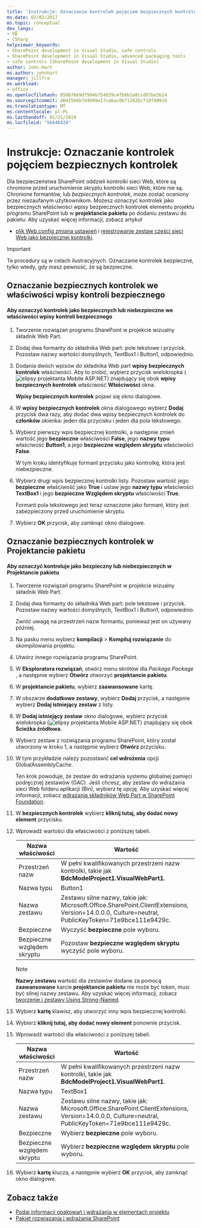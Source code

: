 ```yaml
---
title: 'Instrukcje: Oznaczanie kontrolek pojęciem bezpiecznych kontrolek | Dokumentacja firmy Microsoft'
ms.date: 02/02/2017
ms.topic: conceptual
dev_langs:
- VB
- CSharp
helpviewer_keywords:
- SharePoint development in Visual Studio, safe controls
- SharePoint development in Visual Studio, advanced packaging tools
- safe controls [SharePoint development in Visual Studio]
author: John-Hart
ms.author: johnhart
manager: jillfra
ms.workload:
- office
ms.openlocfilehash: 850670e9d7994b754839c4fb0b1a8ccd07be5b24
ms.sourcegitcommit: d0425b6b7d4b99e17ca6ac0671282bc718f80910
ms.translationtype: MT
ms.contentlocale: pl-PL
ms.lasthandoff: 02/21/2019
ms.locfileid: "56646424"
---
```

# <a name="how-to-mark-controls-as-safe-controls"></a>Instrukcje: Oznaczanie kontrolek pojęciem bezpiecznych kontrolek
  Dla bezpieczeństwa SharePoint oddzieli kontrolki sieci Web, które są chronione przed uruchomienie skryptu kontrolki sieci Web, które nie są. Chronione formantów, lub *bezpiecznych kontrolek*, może zostać oceniony przez niezaufanym użytkownikom. Możesz oznaczyć kontrolek jako bezpiecznych właściwości wpisy bezpiecznych kontrolek elementu projektu programu SharePoint lub w **projektancie pakietu** po dodaniu zestawu do pakietu. Aby uzyskać więcej informacji, zobacz artykuł

- [plik Web.config zmiana ustawień](http://go.microsoft.com/fwlink/?LinkId=178965) i [rejestrowanie zestaw części sieci Web jako bezpiecznej kontrolki](http://go.microsoft.com/fwlink/?LinkId=171013).

> [!IMPORTANT]
>  Te procedury są w celach ilustracyjnych. Oznaczanie kontrolek bezpieczne, tylko wtedy, gdy masz pewność, że są bezpieczne.

## <a name="marking-safe-controls-in-the-safe-control-entries-property"></a>Oznaczanie bezpiecznych kontrolek we właściwości wpisy kontroli bezpiecznego

#### <a name="to-mark-controls-as-safe-or-unsafe-in-the-safe-control-entries-property"></a>Aby oznaczyć kontrolek jako bezpiecznych lub niebezpieczne we właściwości wpisy kontroli bezpiecznego

1.  Tworzenie rozwiązań programu SharePoint w projekcie wizualny składnik Web Part.

2.  Dodaj dwa formanty do składnika Web part: pole tekstowe i przycisk. Pozostaw nazwy wartości domyślnych, TextBox1 i Button1, odpowiednio.

3.  Dodania dwóch wpisów do składnika Web part **wpisy bezpiecznych kontrolek** właściwości. Aby to zrobić, wybierz przycisk wielokropka (![elipsy projektanta Mobile ASP.NET](../sharepoint/media/mwellipsis.gif "elipsy projektanta Mobile ASP.NET")) znajdujący się obok **wpisy bezpiecznych kontrolek** właściwość  **Właściwości** okna.

     **Wpisy bezpiecznych kontrolek** pojawi się okno dialogowe.

4.  W **wpisy bezpiecznych kontrolek** okna dialogowego wybierz **Dodaj** przycisk dwa razy, aby dodać dwa wpisy bezpiecznych kontrolek do **członków** okienka: jeden dla przycisku i jeden dla pola tekstowego.

5.  Wybierz pierwszy wpis bezpiecznej kontrolki, a następnie zmień wartość jego **bezpieczne** właściwości **False**, jego **nazwy typu** właściwość **Button1**, a jego **bezpieczne względem skryptu** właściwości **False**.

     W tym kroku identyfikuje formant przycisku jako kontrolkę, która jest niebezpieczne.

6.  Wybierz drugi wpis bezpiecznej kontrolki listy. Pozostaw wartość jego **bezpieczne** właściwość jako **True** i ustaw jego **nazwy typu** właściwości **TextBox1** i jego **bezpieczne Względem skryptu** właściwości **True**.

     Formant pola tekstowego jest teraz oznaczone jako formant, który jest zabezpieczony przed uruchomienie skryptu.

7.  Wybierz **OK** przycisk, aby zamknąć okno dialogowe.

## <a name="marking-safe-controls-in-the-package-designer"></a>Oznaczanie bezpiecznych kontrolek w Projektancie pakietu

#### <a name="to-mark-controls-as-safe-or-unsafe-in-the-package-designer"></a>Aby oznaczyć kontroluje jako bezpieczny lub niebezpiecznych w Projektancie pakietu

1.  Tworzenie rozwiązań programu SharePoint w projekcie wizualny składnik Web Part.

2.  Dodaj dwa formanty do składnika Web part: pole tekstowe i przycisk. Pozostaw nazwy wartości domyślnych, TextBox1 i Button1, odpowiednio.

     Zwróć uwagę na przestrzeń nazw formantu, ponieważ jest on używany później.

3.  Na pasku menu wybierz **kompilacji** > **Kompiluj rozwiązanie** do skompilowania projektu.

4.  Utwórz innego rozwiązania programu SharePoint.

5.  W **Eksploratora rozwiązań**, otwórz menu skrótów dla *Package.Package* , a następnie wybierz **Otwórz** otworzyć **projektancie pakietu**.

6.  W **projektancie pakietu**, wybierz **zaawansowane** kartę.

7.  W obszarze **dodatkowe zestawy**, wybierz **Dodaj** przycisk, a następnie wybierz **Dodaj istniejący zestaw** z listy.

8.  W **Dodaj istniejący zestaw** okno dialogowe, wybierz przycisk wielokropka (![elipsy projektanta Mobile ASP.NET](../sharepoint/media/mwellipsis.gif "elipsy projektanta Mobile ASP.NET")) znajdujący się obok  **Ścieżka źródłowa**.

9. Wybierz zestaw z rozwiązania programu SharePoint, który został utworzony w kroku 1, a następnie wybierz **Otwórz** przycisku.

10. W tym przykładzie należy pozostawić **cel wdrożenia** opcji GlobalAssemblyCache.

     Ten krok powoduje, że zestaw do wdrażania systemu globalnej pamięci podręcznej zestawów (GAC). Jeśli chcesz, aby zestaw do wdrażania sieci Web folderu aplikacji (Bin), wybierz tę opcję. Aby uzyskać więcej informacji, zobacz [wdrażania składników Web Part w SharePoint Foundation](http://go.microsoft.com/fwlink/?LinkId=177509).

11. W **bezpiecznych kontrolek** wybierz **kliknij tutaj, aby dodać nowy element** przycisku.

12. Wprowadź wartości dla właściwości z poniższej tabeli.

    |Nazwa właściwości|Wartość|
    |-------------------|-----------|
    |Przestrzeń nazw|W pełni kwalifikowanych przestrzeni nazw kontrolki, takie jak **BdcModelProject1.VisualWebPart1**.|
    |Nazwa typu|Button1|
    |Nazwa zestawu|Zestawu silne nazwy, takie jak: Microsoft.Office.SharePoint.ClientExtensions, Version=14.0.0.0, Culture=neutral, PublicKeyToken=71e9bce111e9429c.|
    |Bezpieczne|Wyczyść **bezpieczne** pole wyboru.|
    |Bezpieczne względem skryptu|Pozostaw **bezpieczne względem skryptu** wyczyść pole wyboru.|

    > [!NOTE]
    >  **Nazwy zestawu** wartość dla zestawów dodane za pomocą **zaawansowane** karcie **projektancie pakietu** nie może być token, musi być silnej nazwy zestawu. Aby uzyskać więcej informacji, zobacz [tworzenie i zestawy Using Strong-Named](http://go.microsoft.com/fwlink/?LinkId=177513).

13. Wybierz **kartę** klawisz, aby utworzyć inny wpis bezpiecznej kontrolki.

14. Wybierz **kliknij tutaj, aby dodać nowy element** ponownie przycisk.

15. Wprowadź wartości dla właściwości z poniższej tabeli.

    |Nazwa właściwości|Wartość|
    |-------------------|-----------|
    |Przestrzeń nazw|W pełni kwalifikowanych przestrzeni nazw kontrolki, takie jak **BdcModelProject1.VisualWebPart1**.|
    |Nazwa typu|TextBox1|
    |Nazwa zestawu|Zestawu silne nazwy, takie jak: Microsoft.Office.SharePoint.ClientExtensions, Version=14.0.0.0, Culture=neutral, PublicKeyToken=71e9bce111e9429c.|
    |Bezpieczne|Wybierz **bezpieczne** pole wyboru.|
    |Bezpieczne względem skryptu|Wybierz **bezpieczne względem skryptu** pole wyboru.|

16. Wybierz **kartę** klucza, a następnie wybierz **OK** przycisk, aby zamknąć okno dialogowe.

## <a name="see-also"></a>Zobacz także
- [Podaj informacji opakowań i wdrażania w elementach projektu](../sharepoint/providing-packaging-and-deployment-information-in-project-items.md)
- [Pakiet rozwiązania i wdrażania SharePoint](../sharepoint/packaging-and-deploying-sharepoint-solutions.md)
